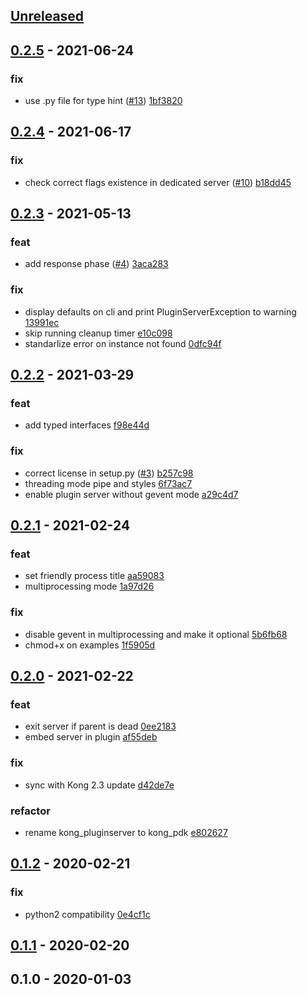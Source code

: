 <a name="unreleased"></a>
## [Unreleased]


<a name="0.2.5"></a>
## [0.2.5] - 2021-06-24
### fix
- use .py file for type hint ([#13](https://github.com/Kong/kong-python-pdk/issues/13)) [1bf3820](https://github.com/Kong/kong-python-pdk/commit/1bf3820e316f73d6021897b5979af4826e9f34d6)


<a name="0.2.4"></a>
## [0.2.4] - 2021-06-17
### fix
- check correct flags existence in dedicated server ([#10](https://github.com/Kong/kong-python-pdk/issues/10)) [b18dd45](https://github.com/Kong/kong-python-pdk/commit/b18dd458def039a6a2dad4c42baa7b55d64fe027)


<a name="0.2.3"></a>
## [0.2.3] - 2021-05-13
### feat
- add response phase ([#4](https://github.com/Kong/kong-python-pdk/issues/4)) [3aca283](https://github.com/Kong/kong-python-pdk/commit/3aca2836a63eaa6bee09c76777c8cdb39a495c39)

### fix
- display defaults on cli and print PluginServerException to warning [13991ec](https://github.com/Kong/kong-python-pdk/commit/13991ec5d6373463d847c5ef073543568c0894bb)
- skip running cleanup timer [e10c098](https://github.com/Kong/kong-python-pdk/commit/e10c098a5f4c959f6fce4fc74c3d987443e386bc)
- standarlize error on instance not found [0dfc94f](https://github.com/Kong/kong-python-pdk/commit/0dfc94f3a6cf4ffc90cd2edb8891b1264d26b27c)


<a name="0.2.2"></a>
## [0.2.2] - 2021-03-29
### feat
- add typed interfaces [f98e44d](https://github.com/Kong/kong-python-pdk/commit/f98e44d75271d5daceaf00f8f011ce7efaa19865)

### fix
- correct license in setup.py ([#3](https://github.com/Kong/kong-python-pdk/issues/3)) [b257c98](https://github.com/Kong/kong-python-pdk/commit/b257c98298343e2911de35d89dc44c1cb0f59547)
- threading mode pipe and styles [6f73ac7](https://github.com/Kong/kong-python-pdk/commit/6f73ac76c6f3fc49081ba67b62e0d9ea4547cbb1)
- enable plugin server without gevent mode [a29c4d7](https://github.com/Kong/kong-python-pdk/commit/a29c4d765fb9e2dfa1a8b27fccb333864a61d529)


<a name="0.2.1"></a>
## [0.2.1] - 2021-02-24
### feat
- set friendly process title [aa59083](https://github.com/Kong/kong-python-pdk/commit/aa59083e6ede0394fdf2cb25f9925a36a7cc5aae)
- multiprocessing mode [1a97d26](https://github.com/Kong/kong-python-pdk/commit/1a97d26e773c399149f12bee08943821a3dd9c7b)

### fix
- disable gevent in multiprocessing and make it optional [5b6fb68](https://github.com/Kong/kong-python-pdk/commit/5b6fb682d9237ebb75bc653c0536678f3efe7d67)
- chmod+x on examples [1f5905d](https://github.com/Kong/kong-python-pdk/commit/1f5905dc879528c519411b2914e20e2b5236e749)


<a name="0.2.0"></a>
## [0.2.0] - 2021-02-22
### feat
- exit server if parent is dead [0ee2183](https://github.com/Kong/kong-python-pdk/commit/0ee2183c5679d9cc255435ff98c82d28fbf22f5b)
- embed server in plugin [af55deb](https://github.com/Kong/kong-python-pdk/commit/af55deb6d2f65a8a2be654cd4c8d7f13247869ee)

### fix
- sync with Kong 2.3 update [d42de7e](https://github.com/Kong/kong-python-pdk/commit/d42de7ef9565f316890aad3132e432e6a04c77f7)

### refactor
- rename kong_pluginserver to kong_pdk [e802627](https://github.com/Kong/kong-python-pdk/commit/e802627436e4b856a16e4d68b9329914f2a3a4cc)


<a name="0.1.2"></a>
## [0.1.2] - 2020-02-21
### fix
- python2 compatibility [0e4cf1c](https://github.com/Kong/kong-python-pdk/commit/0e4cf1cda574db778e8152b30359e6e9927b0432)


<a name="0.1.1"></a>
## [0.1.1] - 2020-02-20

<a name="0.1.0"></a>
## 0.1.0 - 2020-01-03

[Unreleased]: https://github.com/Kong/kong-python-pdk/compare/0.2.5...HEAD
[0.2.5]: https://github.com/Kong/kong-python-pdk/compare/0.2.4...0.2.5
[0.2.4]: https://github.com/Kong/kong-python-pdk/compare/0.2.3...0.2.4
[0.2.3]: https://github.com/Kong/kong-python-pdk/compare/0.2.2...0.2.3
[0.2.2]: https://github.com/Kong/kong-python-pdk/compare/0.2.1...0.2.2
[0.2.1]: https://github.com/Kong/kong-python-pdk/compare/0.2.0...0.2.1
[0.2.0]: https://github.com/Kong/kong-python-pdk/compare/0.1.2...0.2.0
[0.1.2]: https://github.com/Kong/kong-python-pdk/compare/0.1.1...0.1.2
[0.1.1]: https://github.com/Kong/kong-python-pdk/compare/0.1.0...0.1.1
